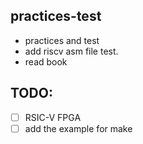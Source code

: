 ## practices-test
 - practices and test
 - add riscv asm file test. 
 - read book

## TODO:
 - [ ] RSIC-V FPGA 
 - [ ] add the example for make
